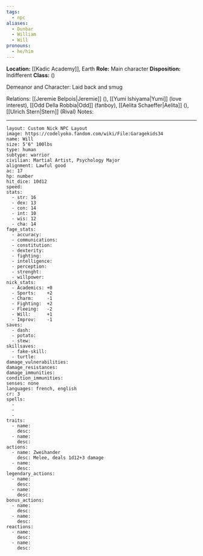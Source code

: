 ```yaml
---
tags:
  - npc
aliases:
  - Dunbar
  - William
  - Will
pronouns:
  - he/him
---
```

**Location:** [[Kadic Academy]], Earth
**Role:** Main character
**Disposition:** Indifferent
**Class:**  ()

Demeanor and Character: Laid back and smug

Relations: [[Jeremie Belpois|Jeremie]] (), [[Yumi Ishiyama|Yumi]] (love interest), [[Odd Della Robbia|Odd]] (fanboy), [[Aelita Schaeffer|Aelita]] (), [[Ulrich Stern|Stern]] (Rival)
Notes:


---
```statblock
layout: Custom Nick NPC Layout
image: https://codelyoko.fandom.com/wiki/File:Garagekids34
name: Will
size: 5'6" 100lbs
type: human
subtype: warrior
civilian: Martial Artist, Psychology Major
alignment: Lawful good
ac: 17
hp: number
hit_dice: 10d12
speed: 
stats:
  - str: 16
  - dex: 13
  - con: 14
  - int: 10
  - wis: 12
  - cha: 14
fage_stats: 
  - accuracy:       
  - communications: 
  - constitution:   
  - dexterity:      
  - fighting:       
  - intelligence:   
  - perception:     
  - strenght:       
  - willpower:      
nick_stats: 
  - Academics: +0
  - Sports:    +2
  - Charm:     -1
  - Fighting:  +2
  - Fleeing:   -2
  - Will:      +1
  - Improv:    -1
saves:
  - dash:
  - potato: 
  - stew: 
skillsaves:
  - fake-skill: 
  - turtle: 
damage_vulnerabilities: 
damage_resistances: 
damage_immunities: 
condition_immunities: 
senses: none
languages: french, english
cr: 3
spells:
  - 
  - 
  -  
traits:
  - name: 
    desc: 
  - name: 
    desc: 
actions:
  - name: Zweihander
    desc: Melee, deals 1d12+3 damage
  - name: 
    desc: 
legendary_actions:
  - name: 
    desc: 
  - name: 
    desc: 
bonus_actions:
  - name: 
    desc: 
  - name: 
    desc: 
reactions:
  - name: 
    desc: 
  - name: 
    desc: 
```
